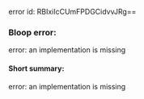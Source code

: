 error id: RBIxiIcCUmFPDGCidvvJRg==
### Bloop error:

error: an implementation is missing
#### Short summary: 

error: an implementation is missing